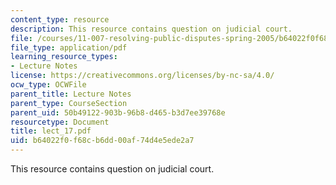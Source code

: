 ```yaml
---
content_type: resource
description: This resource contains question on judicial court.
file: /courses/11-007-resolving-public-disputes-spring-2005/b64022f0f68cb6dd00af74d4e5ede2a7_lect_17.pdf
file_type: application/pdf
learning_resource_types:
- Lecture Notes
license: https://creativecommons.org/licenses/by-nc-sa/4.0/
ocw_type: OCWFile
parent_title: Lecture Notes
parent_type: CourseSection
parent_uid: 50b49122-903b-96b8-d465-b3d7ee39768e
resourcetype: Document
title: lect_17.pdf
uid: b64022f0-f68c-b6dd-00af-74d4e5ede2a7
---
```

This resource contains question on judicial court.